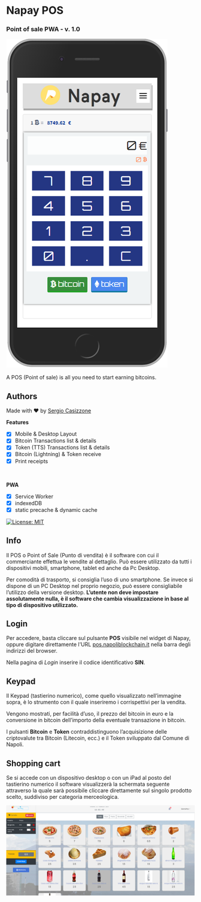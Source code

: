 # Napay POS

### Point of sale PWA - v. 1.0

![Screenshot of NaPay PWA app](images/screenshot-pos.png)

A POS (Point of sale) is all you need to start earning bitcoins.


## Authors
Made with ❤️ by [Sergio Casizzone](https://sergiocasizzone.it)



**Features**

- [x] Mobile & Desktop Layout
- [x] Bitcoin Transactions list & details
- [x] Token (TTS) Transactions list & details
- [x] Bitcoin (Lightning) & Token receive
- [x] Print receipts

​

**PWA**

- [x] Service Worker
- [x] indexedDB
- [x] static precache & dynamic cache

[![License: MIT](https://img.shields.io/badge/License-MIT-lightgrey.svg)](https://opensource.org/licenses/MIT)



## Info

Il POS o Point of Sale (Punto di vendita) è il software con cui il commerciante effettua le vendite al dettaglio. Può essere utilizzato da tutti i dispositivi mobili, smartphone, tablet ed anche da Pc Desktop.

Per comodità di trasporto, si consiglia l’uso di uno smartphone. Se invece si dispone di un PC Desktop nel proprio negozio, può essere consigliabile l’utilizzo della versione desktop. **L’utente non deve impostare assolutamente nulla, è il software che cambia visualizzazione in base al tipo di dispositivo utilizzato.**


## Login

Per accedere, basta cliccare sul pulsante **POS** visibile nel widget di Napay, oppure digitare direttamente l'URL [pos.napoliblockchain.it](https://pos.napoliblockchain.it) nella barra degli indirizzi del browser.

Nella pagina di *Login* inserire il codice identificativo **SIN**.



## **Keypad**

Il Keypad (tastierino numerico), come quello visualizzato nell’immagine sopra, è lo strumento con il quale inseriremo i corrispettivi per la vendita.

Vengono mostrati, per facilità d’uso, il prezzo del bitcoin in euro e la conversione in bitcoin dell’importo della eventuale transazione in bitcoin.

I pulsanti **Bitcoin**  e **Token** contraddistinguono l’acquisizione delle criptovalute tra Bitcoin (Litecoin, ecc.) e il Token sviluppato dal Comune di Napoli.



## **Shopping cart**

Se si accede con un dispositivo desktop o con un iPad al posto del tastierino numerico il software visualizzerà la schermata seguente attraverso la quale sarà possibile cliccare direttamente sul singolo prodotto scelto, suddiviso per categoria merceologica.

![Shopping cart](images/shopping-cart.png)
